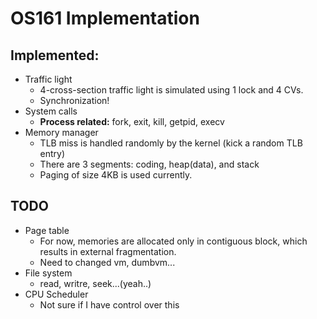 # OS161 Implementation

## Implemented:
- Traffic light
  - 4-cross-section traffic light is simulated using 1 lock and 4 CVs.
  - Synchronization!
- System calls
  - __Process related:__ fork, exit, kill, getpid, execv
- Memory manager
  - TLB miss is handled randomly by the kernel (kick a random TLB entry)
  - There are 3 segments: coding, heap(data), and stack
  - Paging of size 4KB is used currently.
  
## TODO
- Page table
  - For now, memories are allocated only in contiguous block, which results in external fragmentation.
  - Need to changed vm, dumbvm...
- File system
  - read, writre, seek...(yeah..)
- CPU Scheduler
  - Not sure if I have control over this

